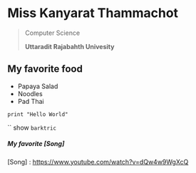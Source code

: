 # Miss Kanyarat Thammachot
> Computer Science
>
> **Uttaradit Rajabahth Univesity**
## My favorite food
- Papaya Salad
- Noodles
- Pad Thai
```
print "Hello World"
```
`` show `barktric`
##### My favorite [Song]
[Song] : https://www.youtube.com/watch?v=dQw4w9WgXcQ
